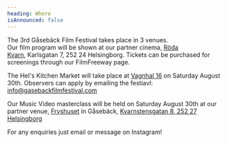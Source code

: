 ```yaml
---
heading: Where
isAnnounced: false
---
```

The 3rd Gåsebäck Film Festival takes place in 3 venues. \
Our film program will be shown at our partner cinema, [Röda Kvarn](https://www.biorodakvarn.se/program/gaseback-film-festival "Röda Kvarn"), Karlsgatan 7, 252 24 Helsingborg. Tickets can be purchased for screenings through our FilmFreeway page. 

The Hel's Kitchen Market will take place at [Vagnhal 16](https://xn--gsebcksvgen%202,%20252%2027%20helsingborg-epde9a/ "Vagnhal 16") on Saturday August 30th. Observers can apply by emailing the festiavl: info@gasebackfilmfestival.com

Our Music Video masterclass will be held on Saturday August 30th at our partner venue, [Fryshuset](https://fryshuset.se/plats/helsingborg "Fryshuset") in Gåsebäck, [Kvarnstensgatan 8, 252 27 Helsingborg](https://www.google.com/maps/place//data=!4m2!3m1!1s0x46523363c2acf095:0xda60c2a015d2eb5a?sa=X&ved=1t:8290&ictx=111)

For any enquiries just email or message on Instagram!